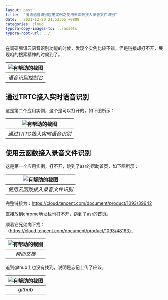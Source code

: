 ```yaml
---
layout: post
title:  "腾讯语音识别应用实例之使用云函数接入录音文件识别"
date:   2021-12-20 21:53:05 +0800
categories: cloud
typora-copy-images-to: ../assets
typora-root-url: ../
---
```


在调研腾讯云语音识别功能的时候，发现个实例比较不错，但是链接却打不开，展现咱的搜索精神的时候到了。

| ![有帮助的截图](/assets/WX20211220-215737.png) |
| :----------------------------------------: |
|          *语音识别控制台*          |

## 通过TRTC接入实时语音识别
这是第二个应用实例，这个是可以打开的，如下图所示：

| ![有帮助的截图](/assets/WX20211220-214946.png) |
| :----------------------------------------: |
|          *通过TRTC接入实时语音识别*          |


## 使用云函数接入录音文件识别
这是第一个应用实例，打不开，跳到了asr的帮助首页，如下图所示：

| ![有帮助的截图](/assets/WX20211220-220224.png) |
| :----------------------------------------: |
|          *使用云函数接入录音文件识别*          |

完整链接为：https://cloud.tencent.com/document/product/1093/39642

直接放到chrome地址栏也打不开，跳到了asr的首页。

顺着它兄弟向下找：（https://cloud.tencent.com/document/product/1093/48163）

| ![有帮助的截图](/assets/WX20211220-220546.png) |
| :----------------------------------------: |
|          *帮助文档*          |

追到github上也没有找到，说明是忘记上传了应该。

| ![有帮助的截图](/assets/WX20211220-220653.png) |
| :----------------------------------------: |
|          *github*          |
